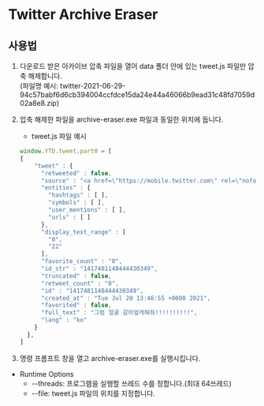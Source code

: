 # Twitter Archive Eraser

## 사용법

1. 다운로드 받은 아카이브 압축 파일을 열어 data 폴더 안에 있는 tweet.js 파일만 압축 해제합니다.</br>(파일명 예시: twitter-2021-06-29-94c57babf6d6cb394004ccfdce15da24e44a46066b9ead31c48fd7059d02a8e8.zip)
2. 압축 해제한 파일을 archive-eraser.exe 파일과 동일한 위치에 둡니다.
    - tweet.js 파일 예시
    ```javascript
    window.YTD.tweet.part0 = [
    {
        "tweet" : {
          "retweeted" : false,
          "source" : "<a href=\"https://mobile.twitter.com\" rel=\"nofollow\">Twitter Web App</a>",
          "entities" : {
            "hashtags" : [ ],
            "symbols" : [ ],
            "user_mentions" : [ ],
            "urls" : [ ]
          },
          "display_text_range" : [
            "0",
            "22"
          ],
          "favorite_count" : "0",
          "id_str" : "1417481148444430349",
          "truncated" : false,
          "retweet_count" : "0",
          "id" : "1417481148444430349",
          "created_at" : "Tue Jul 20 13:46:55 +0000 2021",
          "favorited" : false,
          "full_text" : "그럼 얼굴 갈아엎게해줘!!!!!!!!!!",
          "lang" : "ko"
        }
      },
    ]
    ```

3. 명령 프롬프트 창을 열고 archive-eraser.exe를 실행시킵니다.

- Runtime Options
    - --threads: 프로그램을 실행할 쓰레드 수를 정합니다.(최대 64쓰레드)
    - --file: tweet.js 파일의 위치를 지정합니다.
